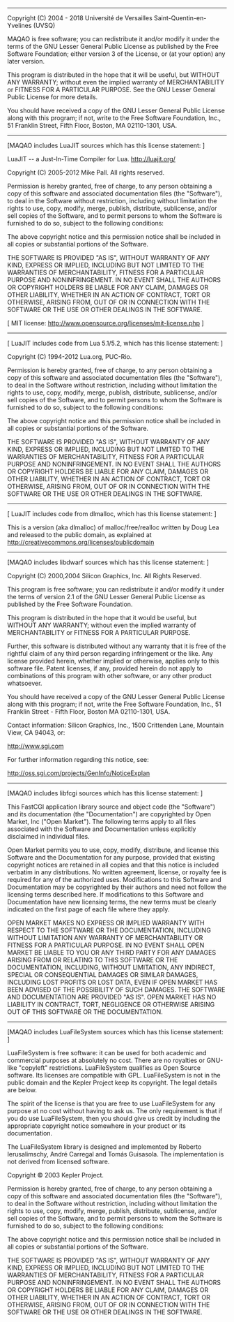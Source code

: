 ----
Copyright (C) 2004 - 2018 Université de Versailles Saint-Quentin-en-Yvelines (UVSQ)

MAQAO is free software; you can redistribute it and/or
modify it under the terms of the GNU Lesser General Public License
as published by the Free Software Foundation; either version 3
of the License, or (at your option) any later version.

This program is distributed in the hope that it will be useful,
but WITHOUT ANY WARRANTY; without even the implied warranty of
MERCHANTABILITY or FITNESS FOR A PARTICULAR PURPOSE.  See the
GNU Lesser General Public License for more details.

You should have received a copy of the GNU Lesser General Public License
along with this program; if not, write to the Free Software
Foundation, Inc., 51 Franklin Street, Fifth Floor, Boston, MA  02110-1301, USA.

----
[MAQAO includes LuaJIT sources which has this license statement: ]

LuaJIT -- a Just-In-Time Compiler for Lua. http://luajit.org/

Copyright (C) 2005-2012 Mike Pall. All rights reserved.

Permission is hereby granted, free of charge, to any person obtaining a copy
of this software and associated documentation files (the "Software"), to deal
in the Software without restriction, including without limitation the rights
to use, copy, modify, merge, publish, distribute, sublicense, and/or sell
copies of the Software, and to permit persons to whom the Software is
furnished to do so, subject to the following conditions:

The above copyright notice and this permission notice shall be included in
all copies or substantial portions of the Software.

THE SOFTWARE IS PROVIDED "AS IS", WITHOUT WARRANTY OF ANY KIND, EXPRESS OR
IMPLIED, INCLUDING BUT NOT LIMITED TO THE WARRANTIES OF MERCHANTABILITY,
FITNESS FOR A PARTICULAR PURPOSE AND NONINFRINGEMENT.  IN NO EVENT SHALL THE
AUTHORS OR COPYRIGHT HOLDERS BE LIABLE FOR ANY CLAIM, DAMAGES OR OTHER
LIABILITY, WHETHER IN AN ACTION OF CONTRACT, TORT OR OTHERWISE, ARISING FROM,
OUT OF OR IN CONNECTION WITH THE SOFTWARE OR THE USE OR OTHER DEALINGS IN
THE SOFTWARE.

[ MIT license: http://www.opensource.org/licenses/mit-license.php ]

----
[ LuaJIT includes code from Lua 5.1/5.2, which has this license statement: ]

Copyright (C) 1994-2012 Lua.org, PUC-Rio.

Permission is hereby granted, free of charge, to any person obtaining a copy
of this software and associated documentation files (the "Software"), to deal
in the Software without restriction, including without limitation the rights
to use, copy, modify, merge, publish, distribute, sublicense, and/or sell
copies of the Software, and to permit persons to whom the Software is
furnished to do so, subject to the following conditions:

The above copyright notice and this permission notice shall be included in
all copies or substantial portions of the Software.

THE SOFTWARE IS PROVIDED "AS IS", WITHOUT WARRANTY OF ANY KIND, EXPRESS OR
IMPLIED, INCLUDING BUT NOT LIMITED TO THE WARRANTIES OF MERCHANTABILITY,
FITNESS FOR A PARTICULAR PURPOSE AND NONINFRINGEMENT.  IN NO EVENT SHALL THE
AUTHORS OR COPYRIGHT HOLDERS BE LIABLE FOR ANY CLAIM, DAMAGES OR OTHER
LIABILITY, WHETHER IN AN ACTION OF CONTRACT, TORT OR OTHERWISE, ARISING FROM,
OUT OF OR IN CONNECTION WITH THE SOFTWARE OR THE USE OR OTHER DEALINGS IN
THE SOFTWARE.

----
[ LuaJIT includes code from dlmalloc, which has this license statement: ]

This is a version (aka dlmalloc) of malloc/free/realloc written by
Doug Lea and released to the public domain, as explained at
http://creativecommons.org/licenses/publicdomain

----
[MAQAO includes libdwarf sources which has this license statement: ]

Copyright (C) 2000,2004 Silicon Graphics, Inc.  All Rights Reserved.

This program is free software; you can redistribute it and/or modify it
under the terms of version 2.1 of the GNU Lesser General Public License
as published by the Free Software Foundation.

This program is distributed in the hope that it would be useful, but
WITHOUT ANY WARRANTY; without even the implied warranty of
MERCHANTABILITY or FITNESS FOR A PARTICULAR PURPOSE.

Further, this software is distributed without any warranty that it is
free of the rightful claim of any third person regarding infringement
or the like.  Any license provided herein, whether implied or
otherwise, applies only to this software file.  Patent licenses, if
any, provided herein do not apply to combinations of this program with
other software, or any other product whatsoever.

You should have received a copy of the GNU Lesser General Public
License along with this program; if not, write the Free Software
Foundation, Inc., 51 Franklin Street - Fifth Floor, Boston MA 02110-1301,
USA.

Contact information:  Silicon Graphics, Inc., 1500 Crittenden Lane,
Mountain View, CA 94043, or:

http://www.sgi.com

For further information regarding this notice, see:

http://oss.sgi.com/projects/GenInfo/NoticeExplan

----
[MAQAO includes libfcgi sources which has this license statement: ]

This FastCGI application library source and object code (the
"Software") and its documentation (the "Documentation") are
copyrighted by Open Market, Inc ("Open Market").  The following terms
apply to all files associated with the Software and Documentation
unless explicitly disclaimed in individual files.

Open Market permits you to use, copy, modify, distribute, and license
this Software and the Documentation for any purpose, provided that
existing copyright notices are retained in all copies and that this
notice is included verbatim in any distributions.  No written
agreement, license, or royalty fee is required for any of the
authorized uses.  Modifications to this Software and Documentation may
be copyrighted by their authors and need not follow the licensing
terms described here.  If modifications to this Software and
Documentation have new licensing terms, the new terms must be clearly
indicated on the first page of each file where they apply.

OPEN MARKET MAKES NO EXPRESS OR IMPLIED WARRANTY WITH RESPECT TO THE
SOFTWARE OR THE DOCUMENTATION, INCLUDING WITHOUT LIMITATION ANY
WARRANTY OF MERCHANTABILITY OR FITNESS FOR A PARTICULAR PURPOSE.  IN
NO EVENT SHALL OPEN MARKET BE LIABLE TO YOU OR ANY THIRD PARTY FOR ANY
DAMAGES ARISING FROM OR RELATING TO THIS SOFTWARE OR THE
DOCUMENTATION, INCLUDING, WITHOUT LIMITATION, ANY INDIRECT, SPECIAL OR
CONSEQUENTIAL DAMAGES OR SIMILAR DAMAGES, INCLUDING LOST PROFITS OR
LOST DATA, EVEN IF OPEN MARKET HAS BEEN ADVISED OF THE POSSIBILITY OF
SUCH DAMAGES.  THE SOFTWARE AND DOCUMENTATION ARE PROVIDED "AS IS".
OPEN MARKET HAS NO LIABILITY IN CONTRACT, TORT, NEGLIGENCE OR
OTHERWISE ARISING OUT OF THIS SOFTWARE OR THE DOCUMENTATION.

----
[MAQAO includes LuaFileSystem sources which has this license statement: ]

LuaFileSystem is free software: it can be used for both academic and commercial 
purposes at absolutely no cost. There are no royalties or GNU-like "copyleft" 
restrictions. LuaFileSystem qualifies as Open Source software. Its licenses are 
compatible with GPL. LuaFileSystem is not in the public domain and the Kepler Project 
keep its copyright. The legal details are below.

The spirit of the license is that you are free to use LuaFileSystem for any purpose 
at no cost without having to ask us. The only requirement is that if you do use 
LuaFileSystem, then you should give us credit by including the appropriate copyright 
notice somewhere in your product or its documentation.

The LuaFileSystem library is designed and implemented by Roberto Ierusalimschy, 
André Carregal and Tomás Guisasola. The implementation is not derived from 
licensed software.

Copyright © 2003 Kepler Project.

Permission is hereby granted, free of charge, to any person obtaining a copy of 
this software and associated documentation files (the "Software"), to deal in 
the Software without restriction, including without limitation the rights to use, 
copy, modify, merge, publish, distribute, sublicense, and/or sell copies of the 
Software, and to permit persons to whom the Software is furnished to do so, subject 
to the following conditions:

The above copyright notice and this permission notice shall be included in all copies 
or substantial portions of the Software.

THE SOFTWARE IS PROVIDED "AS IS", WITHOUT WARRANTY OF ANY KIND, EXPRESS OR IMPLIED, 
INCLUDING BUT NOT LIMITED TO THE WARRANTIES OF MERCHANTABILITY, FITNESS FOR A PARTICULAR 
PURPOSE AND NONINFRINGEMENT. IN NO EVENT SHALL THE AUTHORS OR COPYRIGHT HOLDERS BE 
LIABLE FOR ANY CLAIM, DAMAGES OR OTHER LIABILITY, WHETHER IN AN ACTION OF CONTRACT, 
TORT OR OTHERWISE, ARISING FROM, OUT OF OR IN CONNECTION WITH THE SOFTWARE OR THE USE 
OR OTHER DEALINGS IN THE SOFTWARE.
